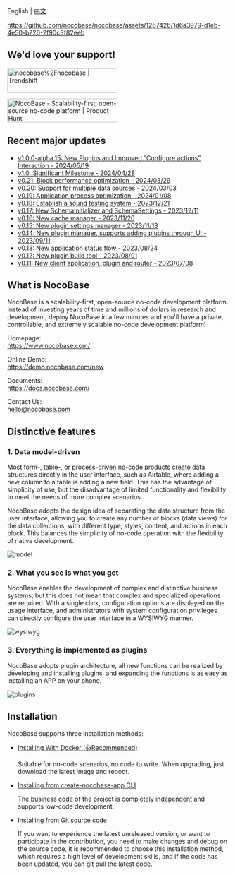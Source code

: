 English | [中文](./README.zh-CN.md)

https://github.com/nocobase/nocobase/assets/1267426/1d6a3979-d1eb-4e50-b726-2f90c3f82eeb

## We'd love your support!

<a href="https://trendshift.io/repositories/4112" target="_blank"><img src="https://trendshift.io/api/badge/repositories/4112" alt="nocobase%2Fnocobase | Trendshift" style="width: 250px; height: 55px;" width="250" height="55"/></a>

<a href="https://www.producthunt.com/posts/nocobase?embed=true&utm_source=badge-top-post-topic-badge&utm_medium=badge&utm_souce=badge-nocobase" target="_blank"><img src="https://api.producthunt.com/widgets/embed-image/v1/top-post-topic-badge.svg?post_id=456520&theme=light&period=weekly&topic_id=267" alt="NocoBase - Scalability&#0045;first&#0044;&#0032;open&#0045;source&#0032;no&#0045;code&#0032;platform | Product Hunt" style="width: 250px; height: 54px;" width="250" height="54" /></a>

## Recent major updates

- [v1.0.0-alpha.15: New Plugins and Improved “Configure actions” Interaction - 2024/05/19](https://docs.nocobase.com/welcome/changelog/20240519)
- [v1.0: Significant Milestone - 2024/04/28](https://docs.nocobase.com/welcome/release/v1001-changelog)
- [v0.21: Block performance optimization - 2024/03/29](https://docs.nocobase.com/welcome/release/v0210-changelog)
- [v0.20: Support for multiple data sources - 2024/03/03](https://docs.nocobase.com/welcome/release/v0200-changelog)
- [v0.19: Application process optimization - 2024/01/08](https://docs.nocobase.com/welcome/release/v0190-changelog)
- [v0.18: Establish a sound testing system - 2023/12/21](https://docs.nocobase.com/welcome/release/v0180-changelog)
- [v0.17: New SchemaInitializer and SchemaSettings - 2023/12/11](https://docs.nocobase.com/welcome/release/v0170-changelog)
- [v0.16: New cache manager - 2023/11/20](https://docs.nocobase.com/welcome/release/v0160-changelog)
- [v0.15: New plugin settings manager - 2023/11/13](https://docs.nocobase.com/welcome/release/v0150-changelog)
- [v0.14: New plugin manager, supports adding plugins through UI - 2023/09/11](https://docs.nocobase.com/welcome/release/v0140-changelog)
- [v0.13: New application status flow - 2023/08/24](https://docs.nocobase.com/welcome/release/v0130-changelog)
- [v0.12: New plugin build tool - 2023/08/01](https://docs.nocobase.com/welcome/release/v0120-changelog)
- [v0.11: New client application, plugin and router - 2023/07/08](https://docs.nocobase.com/welcome/release/v0110-changelog)

## What is NocoBase

NocoBase is a scalability-first, open-source no-code development platform.   
Instead of investing years of time and millions of dollars in research and development, deploy NocoBase in a few minutes and you'll have a private, controllable, and extremely scalable no-code development platform!

Homepage:  
https://www.nocobase.com/  

Online Demo:  
https://demo.nocobase.com/new

Documents:  
https://docs.nocobase.com/

Contact Us:  
hello@nocobase.com

## Distinctive features

### 1. Data model-driven

Most form-, table-, or process-driven no-code products create data structures directly in the user interface, such as Airtable, where adding a new column to a table is adding a new field. This has the advantage of simplicity of use, but the disadvantage of limited functionality and flexibility to meet the needs of more complex scenarios.

NocoBase adopts the design idea of separating the data structure from the user interface, allowing you to create any number of blocks (data views) for the data collections, with different type, styles, content, and actions in each block. This balances the simplicity of no-code operation with the flexibility of native development.

![model](https://static-docs.nocobase.com/model.png)

### 2. What you see is what you get

NocoBase enables the development of complex and distinctive business systems, but this does not mean that complex and specialized operations are required. With a single click, configuration options are displayed on the usage interface, and administrators with system configuration privileges can directly configure the user interface in a WYSIWYG manner.

![wysiwyg](https://static-docs.nocobase.com/wysiwyg.gif)

### 3. Everything is implemented as plugins

NocoBase adopts plugin architecture, all new functions can be realized by developing and installing plugins, and expanding the functions is as easy as installing an APP on your phone.

![plugins](https://static-docs.nocobase.com/plugins.png)

## Installation

NocoBase supports three installation methods:

- <a target="_blank" href="https://docs.nocobase.com/welcome/getting-started/installation/docker-compose">Installing With Docker (👍Recommended)</a>

  Suitable for no-code scenarios, no code to write. When upgrading, just download the latest image and reboot.

- <a target="_blank" href="https://docs.nocobase.com/welcome/getting-started/installation/create-nocobase-app">Installing from create-nocobase-app CLI</a>

  The business code of the project is completely independent and supports low-code development.

- <a target="_blank" href="https://docs.nocobase.com/welcome/getting-started/installation/git-clone">Installing from Git source code</a>

  If you want to experience the latest unreleased version, or want to participate in the contribution, you need to make changes and debug on the source code, it is recommended to choose this installation method, which requires a high level of development skills, and if the code has been updated, you can git pull the latest code.
